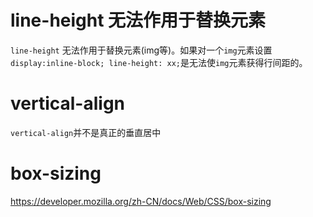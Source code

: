 # line-height 无法作用于替换元素

`line-height` 无法作用于替换元素(img等)。如果对一个`img`元素设置`display:inline-block; line-height: xx;`是无法使`img`元素获得行间距的。

# vertical-align

`vertical-align`并不是真正的垂直居中

# box-sizing

https://developer.mozilla.org/zh-CN/docs/Web/CSS/box-sizing
